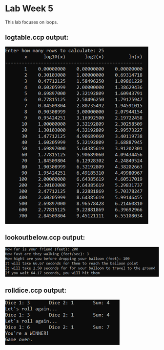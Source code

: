 # Lab Week 5

This lab focuses on loops.

## logtable.ccp output:

![output](https://github.com/williamShuppert/Computer-Programming-Courses/blob/main/Computer%20Science%201/Lab%20Week%205/pics/logtable.PNG)

## lookoutbelow.ccp output:

![output](https://github.com/williamShuppert/Computer-Programming-Courses/blob/main/Computer%20Science%201/Lab%20Week%205/pics/lookoutbelow.PNG)

## rolldice.ccp output:

![output](https://github.com/williamShuppert/Computer-Programming-Courses/blob/main/Computer%20Science%201/Lab%20Week%205/pics/rolldice.PNG)

